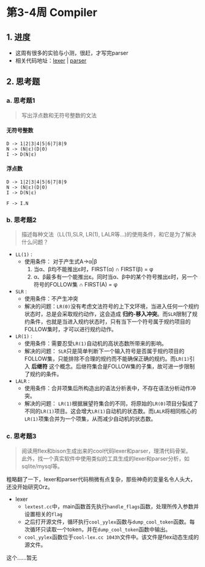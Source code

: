 # 第3-4周 Compiler

## 1. 进度

- 这周有很多的实验与小测，很赶，才写完parser
- 相关代码地址：[lexer](https://github.com/Kiprey/Skr_Learning/blob/master/week3-4/PA2/cool.flex) 
  | [parser](https://github.com/Kiprey/Skr_Learning/tree/master/week3-4/PA3/cool.y)

## 2. 思考题

### a. 思考题1

> 写出浮点数和无符号整数的文法

#### 无符号整数

```text
D -> 1|2|3|4|5|6|7|8|9
N -> (N|ε)(D|0)
I -> D(N|ε)
```

#### 浮点数

```text
D -> 1|2|3|4|5|6|7|8|9
N -> (N|ε)(D|0)
I -> D(N|ε)

F -> I.N
```

### b. 思考题2

> 描述每种文法（LL(1),SLR, LR(1), LALR等...)的使用条件，和它是为了解决什么问题？

- `LL(1)` :
  - 使用条件： 对于产生式A->α|β
    1. 当α、β均不能推出ε时，FIRST(α) ∩ FIRST(β) = φ
    2. α、β最多有一个能推出ε。同时当α、β中的某个符号推出ε时，另一个符号的FOLLOW集 ∩ FIRST(A) = φ
- `SLR` :
  - 使用条件：不产生冲突
  - 解决的问题：`LR(0)`没有考虑文法符号的上下文环境，当进入任何一个规约状态时，总是会采取规约动作，这会造成 __归约-移入冲突__。而`SLR`限制了规约条件，也就是当进入规约状态时，只有当下一个符号属于规约项目的FOLLOW集时，才可以进行规约动作。
- `LR(1)` :
  - 使用条件：需要忍受`LR(1)`自动机的高状态数所带来的影响。
  - 解决的问题： `SLR`只是简单判断下一个输入符号是否属于规约项目的FOLLOW集，只能排除不合理的规约而不能确保正确的规约。而`LR(1)`引入 __后继符__ 这个概念。后继符集合是FOLLOW集的子集，故可进一步限制了规约的条件。
- `LALR` :
  - 使用条件：合并项集后所构造出的语法分析表中，不存在语法分析动作冲突。
  - 解决的问题： `LR(1)`根据展望符集合的不同，将原始的`LR(0)`项目分裂成了不同的`LR(1)`项目。这会增大`LR(1)`自动机的状态数。而`LALR`将相同核心的`LR(1)`项集合并为一个项集，从而减少自动机的状态数。

### c. 思考题3
> 阅读用flex和bison生成出来的cool代码lexer和parser，理清代码骨架。  
> 此外，找一个真实软件中使用类似的工具生成的lexer和parser分析，如sqlite/mysql等。

粗略翻了一下，lexer和parser代码稍微有点复杂，那些神奇的变量名令人头大，还没开始研究Orz。


- lexer
  - `lextest.cc`中，main函数首先执行`handle_flags`函数，处理所传入参数并设置相关的`flag`
  - 之后打开源文件，循环执行`cool_yylex`函数与`dump_cool_token`函数。每次循环只读取一个token，并在`dump_cool_token`函数中输出。
  - `cool_yylex`函数位于`cool-lex.cc 1043h`文件中。该文件是flex动态生成的源文件。


这个......暂无